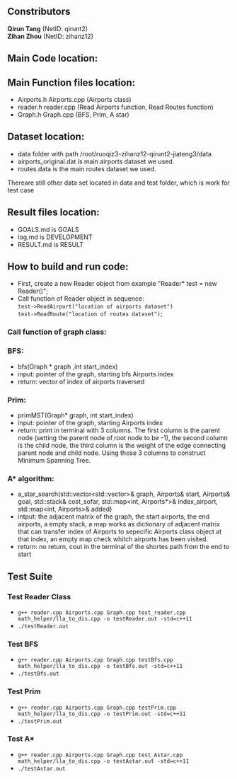 
## Constributors <br/>
**Qirun Tang** (NetID: qirunt2)<br/>
**Zihan Zhou** (NetID: zihanz12)<br/>

## Main Code location: <br/>


## Main Function files location: <br/>
- Airports.h Airports.cpp (Airports class)<br/>
- reader.h reader.cpp (Read Airports function, Read Routes function)<br/>
- Graph.h Graph.cpp (BFS, Prim, A star)<br/>

## Dataset location: <br/>
- data folder with path /root/ruoqiz3-zihanz12-qirunt2-jiateng3/data<br/>
- airports_original.dat is main airports dataset we used.<br/>
- routes.data is the main routes dataset we used.<br/>

Thereare still other data set located in data and test folder, which is work for test case<br/>

## Result files location: <br/>
- GOALS.md is GOALS <br/>
- log.md is DEVELOPMENT<br/>
- RESULT.md is RESULT<br/>

## How to build and run code: <br/>
- First, create a new Reader object from example "Reader* test = new Reader()";<br/>
- Call function of Reader object in sequence: <br/>
    `test->ReadAirport("location of airports dataset")`<br/>
    `test->ReadRoute("location of routes dataset")`;<br/>
### Call function of graph class: <br/>
### BFS: <br/>
- bfs(Graph * graph ,int start_index)<br/>
- input: pointer of the graph, starting bfs Airports index<br/>
- return: vector of index of airports traversed<br/>

### Prim: <br/>
- primMST(Graph* graph, int start_index)<br/>
- input: pointer of the graph, starting Airports index<br/>
- return: print in terminal with 3 columns. The first column is the parent node (setting the parent node of root node to be -1), the second column is the child node, the third column is the weight of the edge connecting parent node and child node. Using those 3 columns to construct Minimum Spanning Tree.</br>

### A* algorithm: <br/>
- a_star_search(std::vector<std::vector<int>>& graph, Airports& start, Airports& goal, std::stack<Airports>& cost_sofar, std::map<int, Airports*>& index_airport, std::map<int, Airports>& added) <br/>
- intput: the adjacent matrix of the graph, the start airports, the end airports, a empty stack<Airports>, a map works as dictionary of adjacent matrix that can transfer index of 
Airports to sepecific Airports class object at that index, an empty map check whitch airports has been visited. <br/>
- return: no return, cout in the terminal of the shortes path from the end to start<br/>

## Test Suite<br/>
### Test Reader Class<br/>
- `g++ reader.cpp Airports.cpp Graph.cpp test_reader.cpp math_helper/lla_to_dis.cpp -o testReader.out -std=c++11`
- `./testReader.out`
### Test BFS <br/>
- `g++ reader.cpp Airports.cpp Graph.cpp testBfs.cpp math_helper/lla_to_dis.cpp -o testBfs.out -std=c++11`
- `./testBfs.out`
### Test Prim <br/>
- `g++ reader.cpp Airports.cpp Graph.cpp testPrim.cpp math_helper/lla_to_dis.cpp -o testPrim.out -std=c++11`
- `./testPrim.out`
### Test A* <br/>
- `g++ reader.cpp Airports.cpp Graph.cpp test_Astar.cpp math_helper/lla_to_dis.cpp -o testAstar.out -std=c++11`
- `./testAstar.out`
